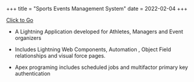 +++
title = "Sports Events Management System"
date = 2022-02-04
+++

[ Click to Go ](https://sports-events--developer-edition.ap27.force.com/TryStandard/s/)


- A Lightning Application developed for Athletes, Managers and Event organizers

- Includes Lightning Web Components, Automation , Object Field relationships and visual force pages.

- Apex programing includes scheduled jobs and multifactor primary key authentication

